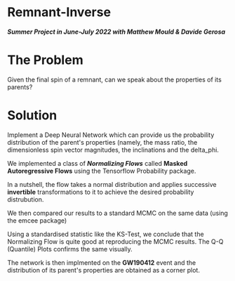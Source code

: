 # Remnant-Inverse

***Summer Project in June-July 2022 with Matthew Mould & Davide Gerosa***

# The Problem

Given the final spin of a remnant, can we speak about the properties of its parents?

# Solution

Implement a Deep Neural Network which can provide us the probability distribution of the parent's properties (namely, the mass ratio, the dimensionless spin vector magnitudes, the inclinations and the delta_phi.

We implemented a class of ***Normalizing Flows*** called **Masked Autoregressive Flows** using the Tensorflow Probability package.

In a nutshell, the flow takes a normal distribution and applies successive **invertible** transformations to it to achieve the desired probability distrubution.

We then compared our results to a standard MCMC on the same data (using the emcee package)

Using a standardised statistic like the KS-Test, we conclude that the Normalizing Flow is quite good at reproducing the MCMC results.
The Q-Q (Quantile) Plots confirms the same visually.

The network is then implmented on the **GW190412** event and the distribution of its parent's properties are obtained as a corner plot.









